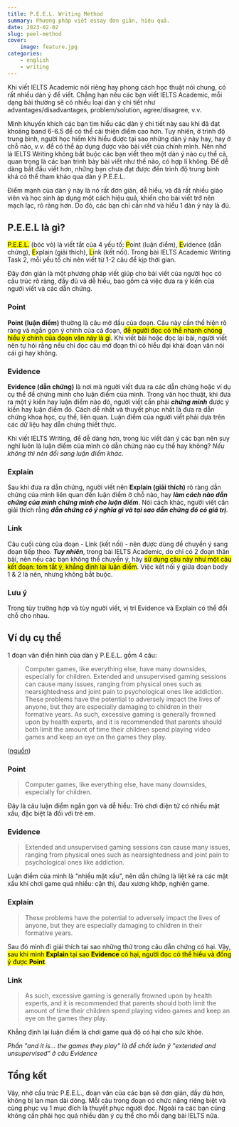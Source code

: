 ```yaml
---
title: P.E.E.L. Writing Method
summary: Phương pháp viết essay đơn giản, hiệu quả.
date: 2023-02-02
slug: peel-method
cover:
    image: feature.jpg
categories:
    - english
    - writing
---
```


Khi viết IELTS Academic nói riêng hay phong cách học thuật nói chung, có rất nhiều dàn ý để viết. Chẳng hạn nếu các bạn viết IELTS Academic, mỗi dạng bài thường sẽ có nhiều loại dàn ý chi tiết như advantages/disadvantages, problem/solution, agree/disagree, v.v.

Mình khuyến khích các bạn tìm hiểu các dàn ý chi tiết này sau khi đã đạt khoảng band 6-6.5 để có thể cải thiện điểm cao hơn. Tuy nhiên, ở trình độ trung bình, người học hiếm khi hiểu được tại sao những dàn ý này hay, hay ở chỗ nào, v.v. để có thể áp dụng được vào bài viết của chính mình. Nên nhớ là IELTS Writing không bắt buộc các bạn viết theo một dàn ý nào cụ thể cả, quan trọng là các bạn trình bày bài viết như thế nào, có hợp lí không. Để dễ dàng bắt đầu viết hơn, những bạn chưa đạt được đến trình độ trung bình khá có thể tham khảo qua dàn ý P.E.E.L.

Điểm mạnh của dàn ý này là nó rất đơn giản, dễ hiểu, và đã rất nhiều giáo viên và học sinh áp dụng một cách hiệu quả, khiến cho bài viết trở nên mạch lạc, rõ ràng hơn. Do đó, các bạn chỉ cần nhớ và hiểu 1 dàn ý này là đủ.

## P.E.E.L là gì?

<mark>P.E.E.L.</mark> (bóc vỏ) là viết tắt của 4 yếu tố: <mark>P</mark>oint (luận điểm), <mark>E</mark>vidence (dẫn chứng), <mark>E</mark>xplain (giải thích), <mark>L</mark>ink (kết nối). Trong bài IELTS Academic Writing Task 2, mỗi yếu tố chỉ nên viết từ 1-2 câu để kịp thời gian.

Đây đơn giản là một phương pháp viết giúp cho bài viết của người học có cấu trúc rõ ràng, đầy đủ và dễ hiểu, bao gồm cả việc đưa ra ý kiến của người viết và các dẫn chứng.

### Point

**Point (luận điểm)** thường là câu mở đầu của đoạn. Câu này cần thể hiện rõ ràng và ngắn gọn ý chính của cả đoạn, <mark>để người đọc có thể nhanh chóng hiểu ý chính của đoạn văn này là gì</mark>. Khi viết bài hoặc đọc lại bài, người viết nên tự hỏi rằng nếu chỉ đọc câu mở đoạn thì có hiểu đại khái đoạn văn nói cái gì hay không.

### Evidence

**Evidence (dẫn chứng)** là nơi mà người viết đưa ra các dẫn chứng hoặc ví dụ cụ thể để chứng minh cho luận điểm của mình. Trong văn học thuật, khi đưa ra một ý kiến hay luận điểm nào đó, người viết cần phải ***chứng minh*** được ý kiến hay luận điểm đó. Cách dễ nhất và thuyết phục nhất là đưa ra dẫn chứng khoa học, cụ thể, liên quan. Luận điểm của người viết phải dựa trên các dữ liệu hay dẫn chứng thiết thực. 

Khi viết IELTS Writing, để dễ dàng hơn, trong lúc viết dàn ý các bạn nên suy nghĩ luôn là luận điểm của mình có dẫn chứng nào cụ thể hay không? *Nếu không thì nên đổi sang luận điểm khác.*

### Explain

Sau khi đưa ra dẫn chứng, người viết nên **Explain (giải thích)** rõ ràng dẫn chứng của mình liên quan đến luận điểm ở chỗ nào, hay ***làm cách nào dẫn chứng của mình chứng minh cho luận điểm***. Nói cách khác, người viết cần giải thích rằng ***dẫn chứng có ý nghĩa gì và tại sao dẫn chứng đó có giá trị***.

### Link

Câu cuối cùng của đoạn - Link (kết nối) - nên được dùng để chuyển ý sang đoạn tiếp theo. ***Tuy nhiên***, trong bài IELTS Academic, do chỉ có 2 đoạn thân bài, nên nếu các bạn không thể chuyển ý, hãy <mark>sử dụng câu này như một câu kết đoạn: tóm tắt ý, khẳng định lại luận điểm</mark>. Việc kết nối ý giữa đoạn body 1 & 2 là nên, nhưng không bắt buộc.

### Lưu ý

Trong tùy trường hợp và tùy người viết, vị trí Evidence và Explain có thể đổi chỗ cho nhau.

## Ví dụ cụ thể

1 đoạn văn điển hình của dàn ý P.E.E.L. gồm 4 câu: 

> Computer games, like everything else, have many downsides, especially for children. Extended and unsupervised gaming sessions can cause many issues, ranging from physical ones such as nearsightedness and joint pain to psychological ones like addiction. These problems have the potential to adversely impact the lives of anyone, but they are especially damaging to children in their formative years. As such, excessive gaming is generally frowned upon by health experts, and it is recommended that parents should both limit the amount of time their children spend playing video games and keep an eye on the games they play.

([nguồn](https://neolingo.net/posts/sample-essays/sample-essay-computer-games/))

### Point

> Computer games, like everything else, have many downsides, especially for children.

Đây là câu luận điểm ngắn gọn và dễ hiểu: Trò chơi điện tử có nhiều mặt xấu, đặc biệt là đối với trẻ em.

### Evidence

> Extended and unsupervised gaming sessions can cause many issues, ranging from physical ones such as nearsightedness and joint pain to psychological ones like addiction.

Luận điểm của mình là "nhiều mặt xấu", nên dẫn chứng là liệt kê ra các mặt xấu khi chơi game quá nhiều: cận thị, đau xương khớp, nghiện game.

### Explain

> These problems have the potential to adversely impact the lives of anyone, but they are especially damaging to children in their formative years.

Sau đó mình đi giải thích tại sao những thứ trong câu dẫn chứng có hại. Vậy, <mark>sau khi mình <b>Explain</b> tại sao <b>Evidence</b> có hại, người đọc có thể hiểu và đồng ý được <b>Point</b></mark>.

### Link

> As such, excessive gaming is generally frowned upon by health experts, and it is recommended that parents should both limit the amount of time their children spend playing video games and keep an eye on the games they play.

Khẳng định lại luận điểm là chơi game quá độ có hại cho sức khỏe.

*Phần "and it is... the games they play" là để chốt luôn ý "extended and unsupervised" ở câu Evidence*

## Tổng kết

Vậy, nhờ cấu trúc P.E.E.L., đoạn văn của các bạn sẽ đơn giản, đầy đủ hơn, không bị lan man dài dòng. Mỗi câu trong đoạn có chức năng riêng biệt và cùng phục vụ 1 mục đích là thuyết phục người đọc. Ngoài ra các bạn cũng không cần phải học quá nhiều dàn ý cụ thể cho mỗi dạng bài IELTS nữa.